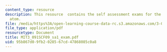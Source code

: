 ```yaml
---
content_type: resource
description: This resource  contains the self assessment exams for the structure of
  atom.
file: /media/https%3A/open-learning-course-data-rc.s3.amazonaws.com/3-091sc-introduction-to-solid-state-chemistry-fall-2010/95b867d09fb2028567cd47868085c0a8_MIT3_091SCF09_sa1_exam.pdf
file_type: application/pdf
resourcetype: Document
title: MIT3_091SCF09_sa1_exam.pdf
uid: 95b867d0-9fb2-0285-67cd-47868085c0a8
---
```

